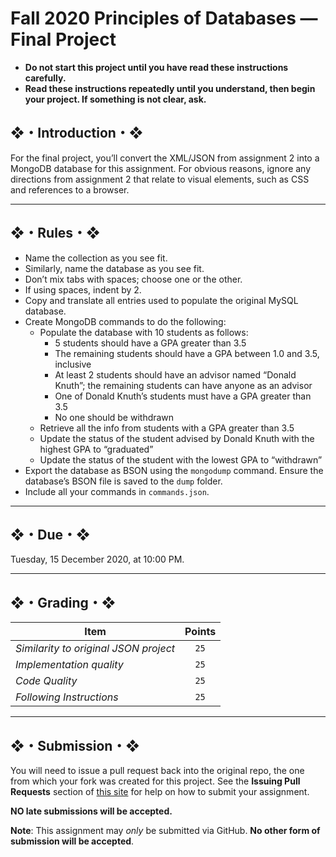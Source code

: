 # Fall 2020 Principles of Databases — Final Project

* **Do not start this project until you have read these instructions carefully.**  
* **Read these instructions repeatedly until you understand, then begin your project. If something is not clear, ask.**  

## ❖・Introduction・❖
For the final project, you’ll convert the XML/JSON from assignment 2 into a MongoDB database for this assignment. For obvious reasons, ignore any directions from assignment 2 that relate to visual elements, such as CSS and references to a browser.

---

## ❖・Rules・❖
* Name the collection as you see fit.
* Similarly, name the database as you see fit.
* Don’t mix tabs with spaces; choose one or the other.
* If using spaces, indent by 2.
* Copy and translate all entries used to populate the original MySQL database.
* Create MongoDB commands to do the following:
   + Populate the database with 10 students as follows:
      * 5 students should have a GPA greater than 3.5
      * The remaining students should have a GPA between 1.0 and 3.5, inclusive
      * At least 2 students should have an advisor named “Donald Knuth”; the remaining students can have anyone as an advisor
      * One of Donald Knuth’s students must have a GPA greater than 3.5
      * No one should be withdrawn
   + Retrieve all the info from students with a GPA greater than 3.5
   + Update the status of the student advised by Donald Knuth with the highest GPA to “graduated”
   + Update the status of the student with the lowest GPA to “withdrawn”
* Export the database as BSON using the `mongodump` command. Ensure the database’s BSON file is saved to the `dump` folder.
* Include all your commands in `commands.json`.

---

## ❖・Due・❖
Tuesday, 15 December 2020, at 10:00 PM.

---

## ❖・Grading・❖
| Item                                   | Points |
|----------------------------------------|:------:|
| *Similarity to original JSON project*  | `25`   |
| *Implementation quality*               | `25`   |
| *Code Quality*                         | `25`   |
| *Following Instructions*               | `25`   |

---

## ❖・Submission・❖
You will need to issue a pull request back into the original repo, the one from which your fork was created for this project. See the **Issuing Pull Requests** section of [this site](http://code-warrior.github.io/tutorials/git/github/index.html) for help on how to submit your assignment.

**NO late submissions will be accepted.**

**Note**: This assignment may *only* be submitted via GitHub. **No other form of submission will be accepted**.
